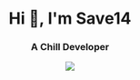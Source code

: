 <div align="center">
<h1 align="center">Hi 👋, I'm Save14</h1>
<h3 align="center">A Chill Developer</h3>

<p align="center">
  <a href="https://skillicons.dev">
    <img src="https://skillicons.dev/icons?i=java,kotlin,rust" />
  </a>
</p>

</div>
